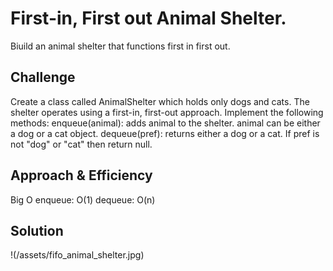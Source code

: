 # First-in, First out Animal Shelter.
Biuild an animal shelter that functions first in first out.

## Challenge
Create a class called AnimalShelter which holds only dogs and cats. The shelter operates using a first-in, first-out approach.
Implement the following methods:
enqueue(animal): adds animal to the shelter. animal can be either a dog or a cat object.
dequeue(pref): returns either a dog or a cat. If pref is not "dog" or "cat" then return null.

## Approach & Efficiency
Big O
enqueue: O(1)
dequeue: O(n)

## Solution
!(/assets/fifo_animal_shelter.jpg)

